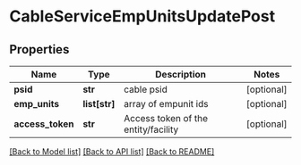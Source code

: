 # CableServiceEmpUnitsUpdatePost

## Properties
Name | Type | Description | Notes
------------ | ------------- | ------------- | -------------
**psid** | **str** | cable psid | [optional] 
**emp_units** | **list[str]** | array of empunit ids | [optional] 
**access_token** | **str** | Access token of the entity/facility | [optional] 

[[Back to Model list]](../README.md#documentation-for-models) [[Back to API list]](../README.md#documentation-for-api-endpoints) [[Back to README]](../README.md)

